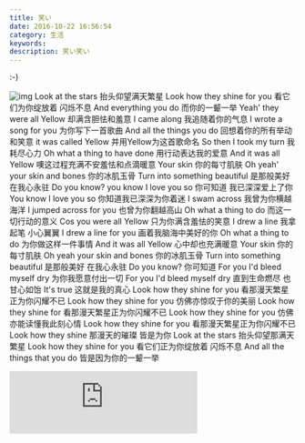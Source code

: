 ```yaml
---
title: 笑い
date: 2016-10-22 16:56:54
category: 生活
keywords: 
description: 笑い笑い
---
```


:-)

![img](/img/2016-10-22-z.png)
Look at the stars
抬头仰望满天繁星
Look how they shine for you
看它们为你绽放着 闪烁不息
And everything you do
而你的一颦一举
Yeah' they were all Yellow
却满含胆怯和羞意
I came along
我追随着你的气息
I wrote a song for you
为你写下一首歌曲
And all the things you do
回想着你的所有举动和笑意
it was called Yellow
并用Yellow为这首歌命名
So then I took my turn
我耗尽心力
Oh what a thing to have done
用行动表达我的爱意
And it was all Yellow
噢这过程充满不安羞怯和点滴暖意
Your skin
你的每寸肌肤
Oh yeah' your skin and bones
你的冰肌玉骨
Turn into something beautiful
是那般美好 在我心永驻
Do you know? you know I love you so
你可知道 我已深深爱上了你
You know I love you so
你知道我已深深为你着迷
I swam across
我曾为你横越海洋
I jumped across for you
也曾为你翻越高山
Oh what a thing to do
而这一切行动的意义
Cos you were all Yellow
只为你满含羞怯的笑意
I drew a line
我拿起笔 小心翼翼
I drew a line for you
画着我脑海中美好的你
Oh what a thing to do
为你做这样一件事情
And it was all Yellow
心中却也充满暖意
Your skin
你的每寸肌肤
Oh yeah your skin and bones
你的冰肌玉骨
Turn into something beautiful
是那般美好 在我心永驻
Do you know?
你可知道
For you I'd bleed myself dry
为你我愿意付出一切
For you I'd bleed myself dry
直到生命燃尽 也甘心如饴
It's true
这就是我的真心
Look how they shine for you
看那漫天繁星正为你闪耀不已
Look how they shine for you
仿佛亦惊叹于你的美丽
Look how they shine for
看那漫天繁星正为你闪耀不已
Look how they shine for you
仿佛亦能读懂我此刻心情
Look how they shine for you
看那漫天繁星正为你闪耀不已
Look how they shine
那漫天的璀璨 皆是为你
Look at the stars
抬头仰望那满天繁星
Look how they shine for you
看它们正为你绽放着 闪烁不息
And all the things that you do
皆是因为你的一颦一举

<iframe frameborder="no" border="0" marginwidth="0" marginheight="0" width=330  height=110 src="http://music.163.com/outchain/player?type=0&id=504956565&auto=1&height=90"></iframe>
